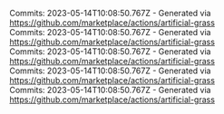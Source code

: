 Commits: 2023-05-14T10:08:50.767Z - Generated via https://github.com/marketplace/actions/artificial-grass
<br>
Commits: 2023-05-14T10:08:50.767Z - Generated via https://github.com/marketplace/actions/artificial-grass
<br>
Commits: 2023-05-14T10:08:50.767Z - Generated via https://github.com/marketplace/actions/artificial-grass
<br>
Commits: 2023-05-14T10:08:50.767Z - Generated via https://github.com/marketplace/actions/artificial-grass
<br>
Commits: 2023-05-14T10:08:50.767Z - Generated via https://github.com/marketplace/actions/artificial-grass
<br>
